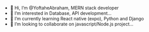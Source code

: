 - 👋 Hi, I’m @YoftaheAbraham, MERN stack developer
- 👀 I’m interested in Database, API development...
- 🌱 I’m currently learning React native (expo), Python and Django
- 💞️ I’m looking to collaborate on javascript/Node.js project...

<!---
YoftaheAbraham/YoftaheAbraham is a ✨ special ✨ repository because its `README.md` (this file) appears on your GitHub profile.
You can click the Preview link to take a look at your changes.
--->
